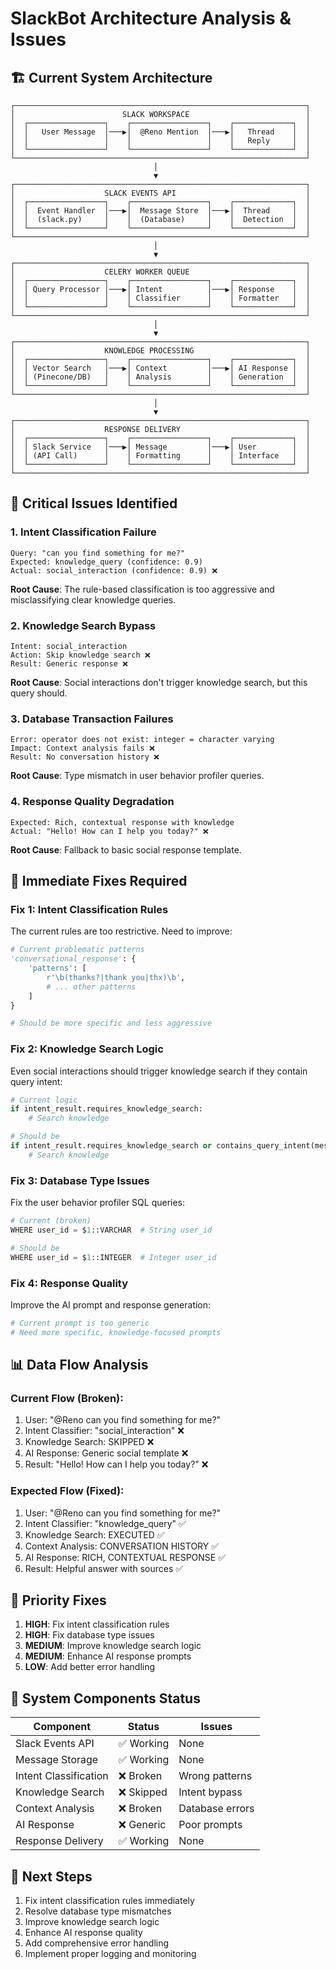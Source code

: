 # SlackBot Architecture Analysis & Issues

## 🏗️ **Current System Architecture**

```
┌─────────────────────────────────────────────────────────────────┐
│                        SLACK WORKSPACE                          │
│  ┌─────────────────┐    ┌─────────────────┐    ┌─────────────┐  │
│  │   User Message  │───▶│  @Reno Mention  │───▶│   Thread    │  │
│  │                 │    │                 │    │   Reply     │  │
│  └─────────────────┘    └─────────────────┘    └─────────────┘  │
└─────────────────────────────────────────────────────────────────┘
                                │
                                ▼
┌─────────────────────────────────────────────────────────────────┐
│                    SLACK EVENTS API                             │
│  ┌─────────────────┐    ┌─────────────────┐    ┌─────────────┐  │
│  │  Event Handler  │───▶│  Message Store  │───▶│  Thread     │  │
│  │  (slack.py)     │    │  (Database)     │    │  Detection  │  │
│  └─────────────────┘    └─────────────────┘    └─────────────┘  │
└─────────────────────────────────────────────────────────────────┘
                                │
                                ▼
┌─────────────────────────────────────────────────────────────────┐
│                    CELERY WORKER QUEUE                          │
│  ┌─────────────────┐    ┌─────────────────┐    ┌─────────────┐  │
│  │ Query Processor │───▶│ Intent          │───▶│ Response    │  │
│  │                 │    │ Classifier      │    │ Formatter   │  │
│  └─────────────────┘    └─────────────────┘    └─────────────┘  │
└─────────────────────────────────────────────────────────────────┘
                                │
                                ▼
┌─────────────────────────────────────────────────────────────────┐
│                    KNOWLEDGE PROCESSING                         │
│  ┌─────────────────┐    ┌─────────────────┐    ┌─────────────┐  │
│  │ Vector Search   │───▶│ Context         │───▶│ AI Response │  │
│  │ (Pinecone/DB)   │    │ Analysis        │    │ Generation  │  │
│  └─────────────────┘    └─────────────────┘    └─────────────┘  │
└─────────────────────────────────────────────────────────────────┘
                                │
                                ▼
┌─────────────────────────────────────────────────────────────────┐
│                    RESPONSE DELIVERY                            │
│  ┌─────────────────┐    ┌─────────────────┐    ┌─────────────┐  │
│  │ Slack Service   │───▶│ Message         │───▶│ User        │  │
│  │ (API Call)      │    │ Formatting      │    │ Interface   │  │
│  └─────────────────┘    └─────────────────┘    └─────────────┘  │
└─────────────────────────────────────────────────────────────────┘
```

## 🚨 **Critical Issues Identified**

### 1. **Intent Classification Failure**
```
Query: "can you find something for me?"
Expected: knowledge_query (confidence: 0.9)
Actual: social_interaction (confidence: 0.9) ❌
```

**Root Cause**: The rule-based classification is too aggressive and misclassifying clear knowledge queries.

### 2. **Knowledge Search Bypass**
```
Intent: social_interaction
Action: Skip knowledge search ❌
Result: Generic response ❌
```

**Root Cause**: Social interactions don't trigger knowledge search, but this query should.

### 3. **Database Transaction Failures**
```
Error: operator does not exist: integer = character varying
Impact: Context analysis fails ❌
Result: No conversation history ❌
```

**Root Cause**: Type mismatch in user behavior profiler queries.

### 4. **Response Quality Degradation**
```
Expected: Rich, contextual response with knowledge
Actual: "Hello! How can I help you today?" ❌
```

**Root Cause**: Fallback to basic social response template.

## 🔧 **Immediate Fixes Required**

### Fix 1: Intent Classification Rules
The current rules are too restrictive. Need to improve:

```python
# Current problematic patterns
'conversational_response': {
    'patterns': [
        r'\b(thanks?|thank you|thx)\b',
        # ... other patterns
    ]
}

# Should be more specific and less aggressive
```

### Fix 2: Knowledge Search Logic
Even social interactions should trigger knowledge search if they contain query intent:

```python
# Current logic
if intent_result.requires_knowledge_search:
    # Search knowledge

# Should be
if intent_result.requires_knowledge_search or contains_query_intent(message):
    # Search knowledge
```

### Fix 3: Database Type Issues
Fix the user behavior profiler SQL queries:

```python
# Current (broken)
WHERE user_id = $1::VARCHAR  # String user_id

# Should be
WHERE user_id = $1::INTEGER  # Integer user_id
```

### Fix 4: Response Quality
Improve the AI prompt and response generation:

```python
# Current prompt is too generic
# Need more specific, knowledge-focused prompts
```

## 📊 **Data Flow Analysis**

### Current Flow (Broken):
1. User: "@Reno can you find something for me?"
2. Intent Classifier: "social_interaction" ❌
3. Knowledge Search: SKIPPED ❌
4. AI Response: Generic social template ❌
5. Result: "Hello! How can I help you today?" ❌

### Expected Flow (Fixed):
1. User: "@Reno can you find something for me?"
2. Intent Classifier: "knowledge_query" ✅
3. Knowledge Search: EXECUTED ✅
4. Context Analysis: CONVERSATION HISTORY ✅
5. AI Response: RICH, CONTEXTUAL RESPONSE ✅
6. Result: Helpful answer with sources ✅

## 🎯 **Priority Fixes**

1. **HIGH**: Fix intent classification rules
2. **HIGH**: Fix database type issues
3. **MEDIUM**: Improve knowledge search logic
4. **MEDIUM**: Enhance AI response prompts
5. **LOW**: Add better error handling

## 🔄 **System Components Status**

| Component | Status | Issues |
|-----------|--------|--------|
| Slack Events API | ✅ Working | None |
| Message Storage | ✅ Working | None |
| Intent Classification | ❌ Broken | Wrong patterns |
| Knowledge Search | ❌ Skipped | Intent bypass |
| Context Analysis | ❌ Broken | Database errors |
| AI Response | ❌ Generic | Poor prompts |
| Response Delivery | ✅ Working | None |

## 🚀 **Next Steps**

1. Fix intent classification rules immediately
2. Resolve database type mismatches
3. Improve knowledge search logic
4. Enhance AI response quality
5. Add comprehensive error handling
6. Implement proper logging and monitoring
